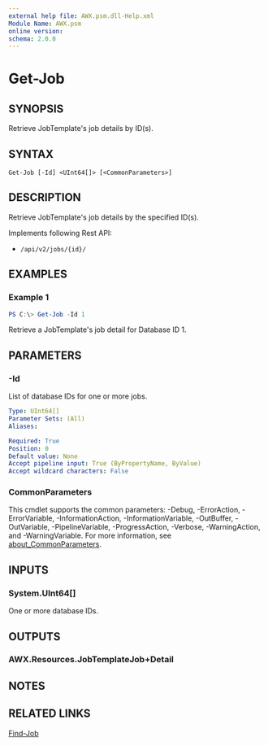 ```yaml
---
external help file: AWX.psm.dll-Help.xml
Module Name: AWX.psm
online version:
schema: 2.0.0
---
```


# Get-Job

## SYNOPSIS
Retrieve JobTemplate's job details by ID(s).

## SYNTAX

```
Get-Job [-Id] <UInt64[]> [<CommonParameters>]
```

## DESCRIPTION
Retrieve JobTemplate's job details by the specified ID(s).

Implements following Rest API:  
- `/api/v2/jobs/{id}/`  

## EXAMPLES

### Example 1
```powershell
PS C:\> Get-Job -Id 1
```

Retrieve a JobTemplate's job detail for Database ID 1.

## PARAMETERS

### -Id
List of database IDs for one or more jobs.

```yaml
Type: UInt64[]
Parameter Sets: (All)
Aliases:

Required: True
Position: 0
Default value: None
Accept pipeline input: True (ByPropertyName, ByValue)
Accept wildcard characters: False
```

### CommonParameters
This cmdlet supports the common parameters: -Debug, -ErrorAction, -ErrorVariable, -InformationAction, -InformationVariable, -OutBuffer, -OutVariable, -PipelineVariable, -ProgressAction, -Verbose, -WarningAction, and -WarningVariable. For more information, see [about_CommonParameters](http://go.microsoft.com/fwlink/?LinkID=113216).

## INPUTS

### System.UInt64[]
One or more database IDs.

## OUTPUTS

### AWX.Resources.JobTemplateJob+Detail
## NOTES

## RELATED LINKS

[Find-Job](Find-Job.md)
